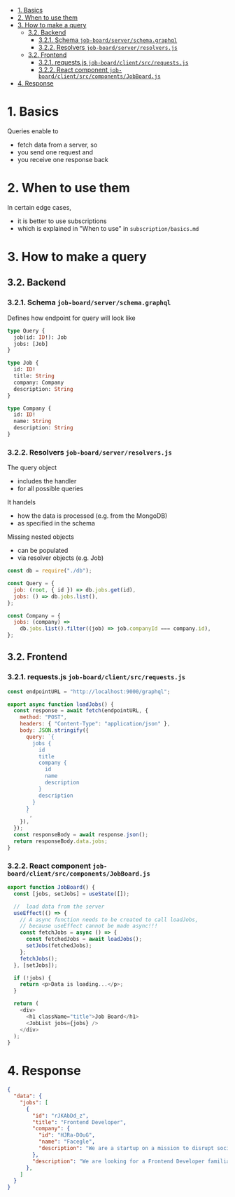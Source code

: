 - [1. Basics](#1-basics)
- [2. When to use them](#2-when-to-use-them)
- [3. How to make a query](#3-how-to-make-a-query)
  - [3.2. Backend](#32-backend)
    - [3.2.1. Schema `job-board/server/schema.graphql`](#321-schema-job-boardserverschemagraphql)
    - [3.2.2. Resolvers `job-board/server/resolvers.js`](#322-resolvers-job-boardserverresolversjs)
  - [3.2. Frontend](#32-frontend)
    - [3.2.1. requests.js `job-board/client/src/requests.js`](#321-requestsjs-job-boardclientsrcrequestsjs)
    - [3.2.2. React component `job-board/client/src/components/JobBoard.js`](#322-react-component-job-boardclientsrccomponentsjobboardjs)
- [4. Response](#4-response)

# 1. Basics

Queries enable to

- fetch data from a server, so
- you send one request and
- you receive one response back

# 2. When to use them

In certain edge cases,

- it is better to use subscriptions
- which is explained in "When to use" in `subscription/basics.md`

# 3. How to make a query

## 3.2. Backend

### 3.2.1. Schema `job-board/server/schema.graphql`

Defines how endpoint for query will look like

```graphql
type Query {
  job(id: ID!): Job
  jobs: [Job]
}

type Job {
  id: ID!
  title: String
  company: Company
  description: String
}

type Company {
  id: ID!
  name: String
  description: String
}
```

### 3.2.2. Resolvers `job-board/server/resolvers.js`

The query object

- includes the handler
- for all possible queries

It handels

- how the data is processed (e.g. from the MongoDB)
- as specified in the schema

Missing nested objects

- can be populated
- via resolver objects (e.g. Job)

```javascript
const db = require("./db");

const Query = {
  job: (root, { id }) => db.jobs.get(id),
  jobs: () => db.jobs.list(),
};

const Company = {
  jobs: (company) =>
    db.jobs.list().filter((job) => job.companyId === company.id),
};
```

## 3.2. Frontend

### 3.2.1. requests.js `job-board/client/src/requests.js`

```javascript
const endpointURL = "http://localhost:9000/graphql";

export async function loadJobs() {
  const response = await fetch(endpointURL, {
    method: "POST",
    headers: { "Content-Type": "application/json" },
    body: JSON.stringify({
      query: `{
        jobs {
          id
          title
          company {
            id
            name
            description
          }
          description
        }
      }
      `,
    }),
  });
  const responseBody = await response.json();
  return responseBody.data.jobs;
}
```

### 3.2.2. React component `job-board/client/src/components/JobBoard.js`

```javascript
export function JobBoard() {
  const [jobs, setJobs] = useState([]);

  //  load data from the server
  useEffect(() => {
    // A async function needs to be created to call loadJobs,
    // because useEffect cannot be made async!!!
    const fetchJobs = async () => {
      const fetchedJobs = await loadJobs();
      setJobs(fetchedJobs);
    };
    fetchJobs();
  }, [setJobs]);

  if (!jobs) {
    return <p>Data is loading...</p>;
  }

  return (
    <div>
      <h1 className="title">Job Board</h1>
      <JobList jobs={jobs} />
    </div>
  );
}
```

# 4. Response

```JSON
{
  "data": {
    "jobs": [
      {
        "id": "rJKAbDd_z",
        "title": "Frontend Developer",
        "company": {
          "id": "HJRa-DOuG",
          "name": "Facegle",
          "description": "We are a startup on a mission to disrupt social search engines. Think Facebook meet Google."
        },
        "description": "We are looking for a Frontend Developer familiar with React."
      },
    ]
  }
}
```
